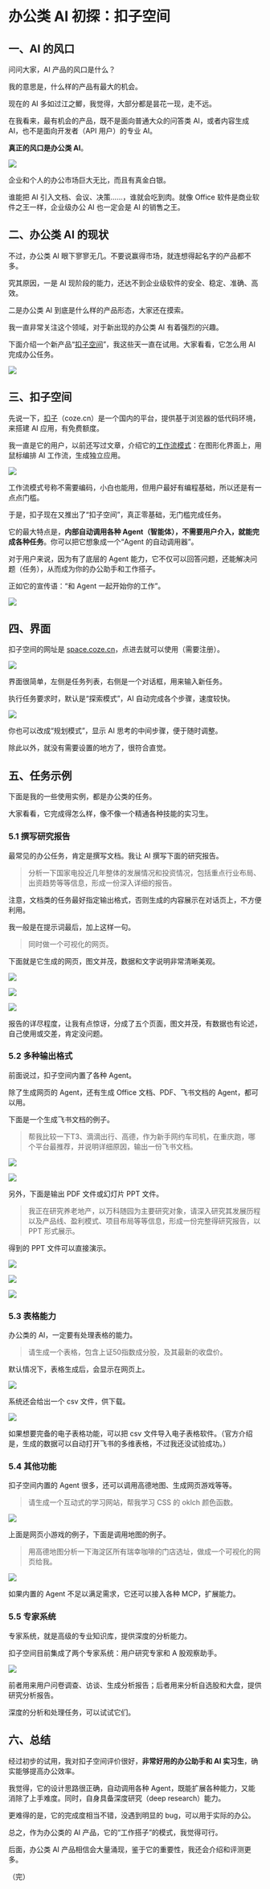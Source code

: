 # 办公类 AI 初探：扣子空间

## 一、AI 的风口

问问大家，AI 产品的风口是什么？

我的意思是，什么样的产品有最大的机会。

现在的 AI 多如过江之鲫，我觉得，大部分都是昙花一现，走不远。

在我看来，最有机会的产品，既不是面向普通大众的问答类 AI，或者内容生成 AI，也不是面向开发者（API 用户）的专业 AI。

**真正的风口是办公类 AI**。

![](https://cdn.beekka.com/blogimg/asset/202504/bg2025041901.webp)

企业和个人的办公市场巨大无比，而且有真金白银。

谁能把 AI 引入文档、会议、决策……，谁就会吃到肉。就像 Office 软件是商业软件之王一样，企业级办公 AI 也一定会是 AI 的销售之王。

## 二、办公类 AI 的现状

不过，办公类 AI 眼下寥寥无几。不要说赢得市场，就连想得起名字的产品都不多。

究其原因，一是 AI 现阶段的能力，还达不到企业级软件的安全、稳定、准确、高效。

二是办公类 AI 到底是什么样的产品形态，大家还在摸索。

我一直非常关注这个领域，对于新出现的办公类 AI 有着强烈的兴趣。

下面介绍一个新产品“[扣子空间](https://space.coze.cn/)”，我这些天一直在试用。大家看看，它怎么用 AI  完成办公任务。

![](https://cdn.beekka.com/blogimg/asset/202504/bg2025041902.webp)

## 三、扣子空间

先说一下，[扣子](https://www.coze.cn/home)（coze.cn）是一个国内的平台，提供基于浏览器的低代码环境，来搭建 AI 应用，有免费额度。

我一直是它的用户，以前还写过文章，介绍它的[工作流模式](https://www.ruanyifeng.com/blog/2024/10/coze.html)：在图形化界面上，用鼠标编排 AI 工作流，生成独立应用。

![](https://cdn.beekka.com/blogimg/asset/202410/bg2024102708.webp)

工作流模式号称不需要编码，小白也能用，但用户最好有编程基础，所以还是有一点点门槛。

于是，扣子现在又推出了“扣子空间”，真正零基础，无门槛完成任务。

它的最大特点是，**内部自动调用各种 Agent（智能体），不需要用户介入，就能完成各种任务**。你可以把它想象成一个“Agent 的自动调用器”。

对于用户来说，因为有了底层的 Agent 能力，它不仅可以回答问题，还能解决问题（任务），从而成为你的办公助手和工作搭子。

正如它的宣传语：“和 Agent 一起开始你的工作”。

![](https://cdn.beekka.com/blogimg/asset/202504/bg2025041903.webp)

## 四、界面

扣子空间的网址是 [space.coze.cn](https://space.coze.cn/)，点进去就可以使用（需要注册）。

![](https://cdn.beekka.com/blogimg/asset/202504/bg2025041904.webp)

界面很简单，左侧是任务列表，右侧是一个对话框，用来输入新任务。

执行任务要求时，默认是“探索模式”，AI 自动完成各个步骤，速度较快。

![](https://cdn.beekka.com/blogimg/asset/202504/bg2025041905.webp)

你也可以改成“规划模式”，显示 AI 思考的中间步骤，便于随时调整。

除此以外，就没有需要设置的地方了，很符合直觉。

## 五、任务示例

下面是我的一些使用实例，都是办公类的任务。

大家看看，它完成得怎么样，像不像一个精通各种技能的实习生。

### 5.1 撰写研究报告

最常见的办公任务，肯定是撰写文档。我让 AI 撰写下面的研究报告。

> 分析一下国家电投近几年整体的发展情况和投资情况，包括重点行业布局、出资趋势等等信息，形成一份深入详细的报告。

注意，文档类的任务最好指定输出格式，否则生成的内容展示在对话页上，不方便利用。

我一般是在提示词最后，加上这样一句。

> 同时做一个可视化的网页。

下面就是它生成的网页，图文并茂，数据和文字说明非常清晰美观。

![](https://cdn.beekka.com/blogimg/asset/202504/bg2025041906.webp)

![](https://cdn.beekka.com/blogimg/asset/202504/bg2025041907.webp)

![](https://cdn.beekka.com/blogimg/asset/202504/bg2025041908.webp)

报告的详尽程度，让我有点惊讶，分成了五个页面，图文并茂，有数据也有论述，自己使用或交差，肯定没问题。

### 5.2 多种输出格式

前面说过，扣子空间内置了各种 Agent。

除了生成网页的 Agent，还有生成 Office 文档、PDF、飞书文档的 Agent，都可以用。

下面是一个生成飞书文档的例子。

> 帮我比较一下T3、滴滴出行、高德，作为新手网约车司机，在重庆跑，哪个平台最推荐，并说明详细原因，输出一份飞书文档。

![](https://cdn.beekka.com/blogimg/asset/202504/bg2025041909.webp)

![](https://cdn.beekka.com/blogimg/asset/202504/bg2025041910.webp)

另外，下面是输出 PDF 文件或幻灯片 PPT 文件。

> 我正在研究养老地产，以万科随园为主要研究对象，请深入研究其发展历程以及产品线、盈利模式、项目布局等等信息，形成一份完整得研究报告，以 PPT 形式展示。

得到的 PPT 文件可以直接演示。

![](https://cdn.beekka.com/blogimg/asset/202504/bg2025041911.webp)

![](https://cdn.beekka.com/blogimg/asset/202504/bg2025041912.webp)

![](https://cdn.beekka.com/blogimg/asset/202504/bg2025041913.webp)

### 5.3 表格能力

办公类的 AI，一定要有处理表格的能力。

> 请生成一个表格，包含上证50指数成分股，及其最新的收盘价。

默认情况下，表格生成后，会显示在网页上。

![](https://cdn.beekka.com/blogimg/asset/202504/bg2025041914.webp)

系统还会给出一个 csv 文件，供下载。

![](https://cdn.beekka.com/blogimg/asset/202504/bg2025041915.webp)

如果想要完备的电子表格功能，可以把 csv 文件导入电子表格软件。（官方介绍是，生成的数据可以自动打开飞书的多维表格，不过我还没试验成功。）

### 5.4 其他功能

扣子空间内置的 Agent 很多，还可以调用高德地图、生成网页游戏等等。

> 请生成一个互动式的学习网站，帮我学习 CSS 的 oklch 颜色函数。

![](https://cdn.beekka.com/blogimg/asset/202504/bg2025041916.webp)

上面是网页小游戏的例子，下面是调用地图的例子。

> 用高德地图分析一下海淀区所有瑞幸咖啡的门店选址，做成一个可视化的网页给我。

![](https://cdn.beekka.com/blogimg/asset/202504/bg2025041917.webp)

如果内置的 Agent 不足以满足需求，它还可以接入各种 MCP，扩展能力。

### 5.5 专家系统

专家系统，就是高级的专业知识库，提供深度的分析能力。

扣子空间目前集成了两个专家系统：用户研究专家和 A 股观察助手。

![](https://cdn.beekka.com/blogimg/asset/202504/bg2025041918.webp)

前者用来用户问卷调查、访谈、生成分析报告；后者用来分析自选股和大盘，提供研究分析报告。

深度的分析和处理任务，可以试试它们。

## 六、总结

经过初步的试用，我对扣子空间评价很好，**非常好用的办公助手和 AI 实习生**，确实能够提高办公效率。

我觉得，它的设计思路很正确，自动调用各种 Agent，既能扩展各种能力，又能消除了上手难度。同时，自身具备深度研究（deep research）能力。

更难得的是，它的完成度相当不错，没遇到明显的 bug，可以用于实际的办公。

总之，作为办公类的 AI 产品，它的“工作搭子”的模式，我觉得可行。

后面，办公类 AI 产品相信会大量涌现，鉴于它的重要性，我还会介绍和评测更多。

（完）

